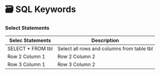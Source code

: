 # :card_file_box: SQL Keywords

### Select Statements

| Selec Statements | Description |
| ---------------------  | --------------- |
| SELECT * FROM tbl | Select all rows and columns from table tbl | 
| Row 2 Column 1 | Row 2 Column 2 |
| Row 3 Column 1 | Row 3 Column 2 | 
